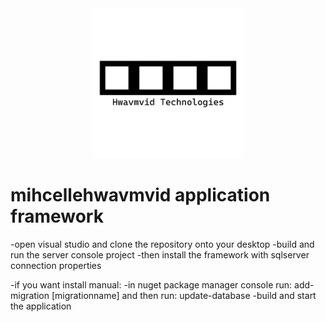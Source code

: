 <div align="center">
	<img src="https://github.com/boredgirl/mihcellehwavmvid/blob/main/mihcelle_hwavmvid.png?raw=true" class="img-fluid" width="240" title="webassembly framework">
</div>

# mihcellehwavmvid application framework

-open visual studio and clone the repository onto your desktop
-build and run the server console project
-then install the framework with sqlserver connection properties

-if you want install manual:
-in nuget package manager console run: add-migration [migrationname] and then run: update-database
-build and start the application

